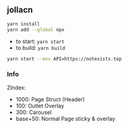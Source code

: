 ## jollacn ##

```bash
yarn install
yarn add --global npx
```

*   to start: `yarn start`
*   to build: `yarn build`

```bash
yarn start --env API=https://notexists.top
```

### Info ###

ZIndex:

*   1000: Page Struct (Header)
*   100: Outlet Overlay
*   300: Carousel
*   base+50: Normal Page sticky & overlay
